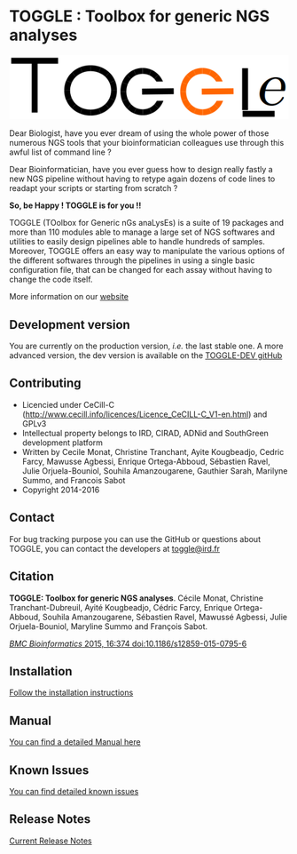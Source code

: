 TOGGLE : Toolbox for generic NGS analyses
===========

![TOGGLE Logo](docs/images/toggleLogo.png)

Dear Biologist, have you ever dream of using the whole power of those numerous NGS tools that your bioinformatician colleagues use through this awful list of command line ?

Dear Bioinformatician, have you ever guess how to design really fastly a new NGS pipeline without having to retype again dozens of code lines to readapt your scripts or starting from scratch ?

**So, be Happy ! TOGGLE is for you !!**

TOGGLE (TOolbox for Generic nGs anaLysEs) is a suite of 19 packages and more than 110 modules able to manage a large set of NGS softwares
and utilities to easily design pipelines able to handle hundreds of samples. Moreover, TOGGLE offers an easy way to manipulate the various
options of the different softwares through the pipelines in using a single basic configuration file, that can be changed for each assay without
having to change the code itself.

More information on our [website](http://toggle.southgreen.fr)

## Development version
You are currently on the production version, *i.e.* the last stable one. A more advanced version, the dev version is available on the [TOGGLE-DEV gitHub](https://github.com/SouthGreenPlatform/TOGGLE-DEV)


##  Contributing

* Licencied under CeCill-C (http://www.cecill.info/licences/Licence_CeCILL-C_V1-en.html) and GPLv3
* Intellectual property belongs to IRD, CIRAD, ADNid and SouthGreen development platform
* Written by Cecile Monat, Christine Tranchant, Ayite Kougbeadjo, Cedric Farcy, Mawusse Agbessi, Enrique Ortega-Abboud, Sébastien Ravel, Julie Orjuela-Bouniol, Souhila Amanzougarene, Gauthier Sarah, Marilyne Summo, and Francois Sabot
* Copyright 2014-2016

## Contact

For bug tracking purpose you can use the GitHub or questions about TOGGLE, you can contact the developers at
[toggle@ird.fr](mailto:toggle@ird.fr)


##  Citation
**TOGGLE: Toolbox for generic NGS analyses**. Cécile Monat, Christine Tranchant-Dubreuil, Ayité Kougbeadjo, Cédric Farcy, Enrique
Ortega-Abboud, Souhila Amanzougarene, Sébastien Ravel, Mawussé Agbessi, Julie Orjuela-Bouniol, Maryline Summo and François Sabot.

[*BMC Bioinformatics* 2015, 16:374  doi:10.1186/s12859-015-0795-6](http://www.biomedcentral.com/1471-2105/16/374)

##  Installation

[Follow the installation instructions](http://toggle.southgreen.fr/install/install/)

## Manual

[You can find a detailed Manual here](http://toggle.southgreen.fr/manual/quickManual/)

## Known Issues

[You can find detailed known issues](http://toggle.southgreen.fr/FAQ/knownIssues/)

## Release Notes

[Current Release Notes](http://toggle.southgreen.fr/install/releaseNotes/)
